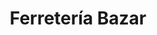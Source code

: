 ---
title: "Ferretería Bazar"
url: /ciudad-autonoma-de-buenos-aires/ferreteria-bazar/
shop: hardware
---